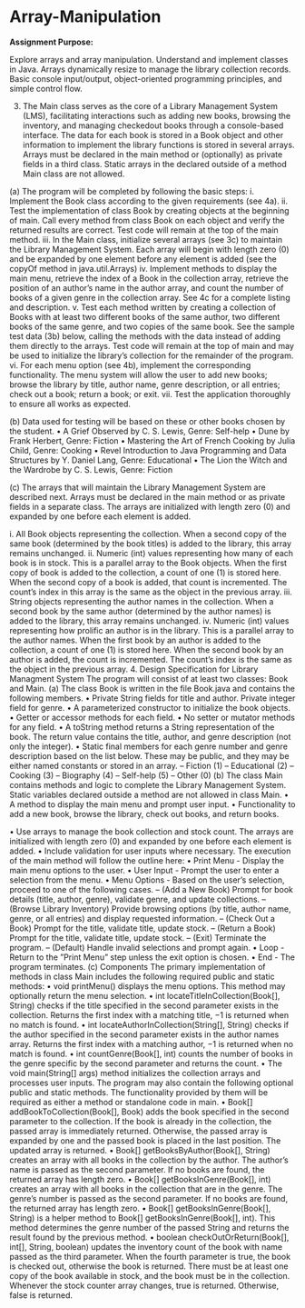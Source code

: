 # Array-Manipulation

**Assignment Purpose:**

Explore arrays and array manipulation. Understand and implement classes in Java. Arrays dynamically resize to manage the library collection records. Basic console input/output, object-oriented programming principles, and simple control flow.

3. The Main class serves as the core of a Library Management System (LMS), facilitating
interactions such as adding new books, browsing the inventory, and managing checkedout books through a console-based interface. The data for each book is stored in a Book object and other information to implement the library functions is stored in several arrays. Arrays must be declared in the main method or (optionally) as private fields in a third
class. Static arrays in the declared outside of a method Main class are not allowed.

(a) The program will be completed by following the basic steps:
i. Implement the Book class according to the given requirements (see 4a).
ii. Test the implementation of class Book by creating objects at the beginning of main. Call every method from class Book on each object and
verify the returned results are correct. Test code will remain at the top
of the main method.
iii. In the Main class, initialize several arrays (see 3c) to maintain the Library Management System. Each array will begin with length zero (0)
and be expanded by one element before any element is added (see the
copyOf method in java.util.Arrays)
iv. Implement methods to display the main menu, retrieve the index of a
Book in the collection array, retrieve the position of an author’s name
in the author array, and count the number of books of a given genre in
the collection array. See 4c for a complete listing and description.
v. Test each method written by creating a collection of Books with at least
two different books of the same author, two different books of the same
genre, and two copies of the same book. See the sample test data (3b)
below, calling the methods with the data instead of adding them directly
to the arrays. Test code will remain at the top of main and may be used
to initialize the library’s collection for the remainder of the program.
vi. For each menu option (see 4b), implement the corresponding functionality. The menu system will allow the user to add new books; browse
the library by title, author name, genre description, or all entries; check
out a book; return a book; or exit.
vii. Test the application thoroughly to ensure all works as expected.

(b) Data used for testing will be based on these or other books chosen by the student.
• A Grief Observed by C. S. Lewis, Genre: Self-help
• Dune by Frank Herbert, Genre: Fiction
• Mastering the Art of French Cooking by Julia Child, Genre: Cooking
• Revel Introduction to Java Programming and Data Structures by Y. Daniel
Lang, Genre: Educational
• The Lion the Witch and the Wardrobe by C. S. Lewis, Genre: Fiction

(c) The arrays that will maintain the Library Management System are described
next. Arrays must be declared in the main method or as private fields in a
separate class. The arrays are initialized with length zero (0) and expanded by
one before each element is added.

i. All Book objects representing the collection. When a second copy of the
same book (determined by the book titles) is added to the library, this
array remains unchanged.
ii. Numeric (int) values representing how many of each book is in stock.
This is a parallel array to the Book objects. When the first copy of book
is added to the collection, a count of one (1) is stored here. When the
second copy of a book is added, that count is incremented. The count’s
index in this array is the same as the object in the previous array.
iii. String objects representing the author names in the collection. When a
second book by the same author (determined by the author names) is
added to the library, this array remains unchanged.
iv. Numeric (int) values representing how prolific an author is in the library.
This is a parallel array to the author names. When the first book by
an author is added to the collection, a count of one (1) is stored here.
When the second book by an author is added, the count is incremented.
The count’s index is the same as the object in the previous array.
4. Design Specification for Library Managment System
The program will consist of at least two classes: Book and Main.
(a) The class Book is written in the file Book.java and contains the following members.
• Private String fields for title and author. Private integer field for genre.
• A parameterized constructor to initialize the book objects.
• Getter or accessor methods for each field.
• No setter or mutator methods for any field.
• A toString method returns a String representation of the book. The return
value contains the title, author, and genre description (not only the integer).
• Static final members for each genre number and genre description based on
the list below. These may be public, and they may be either named constants
or stored in an array.
– Fiction (1)
– Educational (2)
– Cooking (3)
– Biography (4)
– Self-help (5)
– Other (0)
(b) The class Main contains methods and logic to complete the Library Management
System. Static variables declared outside a method are not allowed in class Main.
• A method to display the main menu and prompt user input.
• Functionality to add a new book, browse the library, check out books, and
return books.

• Use arrays to manage the book collection and stock count. The arrays are
initialized with length zero (0) and expanded by one before each element is
added.
• Include validation for user inputs where necessary.
The execution of the main method will follow the outline here:
• Print Menu - Display the main menu options to the user.
• User Input - Prompt the user to enter a selection from the menu.
• Menu Options - Based on the user’s selection, proceed to one of the following cases.
– (Add a New Book) Prompt for book details (title, author, genre), validate
genre, and update collections.
– (Browse Library Inventory) Provide browsing options (by title, author
name, genre, or all entries) and display requested information.
– (Check Out a Book) Prompt for the title, validate title, update stock.
– (Return a Book) Prompt for the title, validate title, update stock.
– (Exit) Terminate the program.
– (Default) Handle invalid selections and prompt again.
• Loop - Return to the ”Print Menu” step unless the exit option is chosen.
• End - The program terminates.
(c) Components The primary implementation of methods in class Main includes
the following required public and static methods:
• void printMenu() displays the menu options. This method may optionally
return the menu selection.
• int locateTitleInCollection(Book[], String) checks if the title specified in the second parameter exists in the collection. Returns the first index
with a matching title, −1 is returned when no match is found.
• int locateAuthorInCollection(String[], String) checks if the author
specified in the second parameter exists in the author names array. Returns
the first index with a matching author, −1 is returned when no match is
found.
• int countGenre(Book[], int) counts the number of books in the genre
specific by the second parameter and returns the count.
• The void main(String[] args) method initializes the collection arrays and
processes user inputs.
The program may also contain the following optional public and static methods. The functionality provided by them will be required as either a method or
standalone code in main.
• Book[] addBookToCollection(Book[], Book) adds the book specified in
the second parameter to the collection. If the book is already in the collection,
the passed array is immediately returned. Otherwise, the passed array is expanded by one and the passed book is placed in the last position. The
updated array is returned.
• Book[] getBooksByAuthor(Book[], String) creates an array with all books
in the collection by the author. The author’s name is passed as the second
parameter. If no books are found, the returned array has length zero.
• Book[] getBooksInGenre(Book[], int) creates an array with all books in
the collection that are in the genre. The genre’s number is passed as the
second parameter. If no books are found, the returned array has length zero.
• Book[] getBooksInGenre(Book[], String) is a helper method to Book[]
getBooksInGenre(Book[], int). This method determines the genre number of the passed String and returns the result found by the previous method.
• boolean checkOutOrReturn(Book[], int[], String, boolean) updates
the inventory count of the book with name passed as the third parameter.
When the fourth parameter is true, the book is checked out, otherwise the
book is returned. There must be at least one copy of the book available in
stock, and the book must be in the collection. Whenever the stock counter
array changes, true is returned. Otherwise, false is returned.
